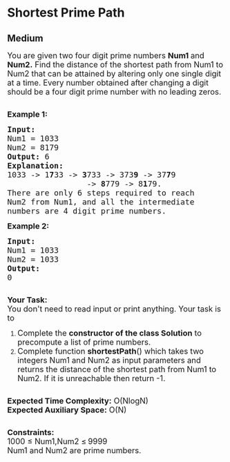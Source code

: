 # Shortest Prime Path
## Medium
<div class="problems_problem_content__Xm_eO"><p><span style="font-size:18px">You are given two four digit prime numbers <strong>Num1 </strong>and <strong>Num2.</strong>&nbsp;Find the distance of the shortest path from Num1 to Num2 that can be attained by altering only one&nbsp;single digit at a time. Every number obtained after changing a digit should be a four digit prime number with no leading zeros.</span></p>

<p><br>
<span style="font-size:18px"><strong>Example 1:</strong></span></p>

<pre><span style="font-size:18px"><strong>Input:</strong></span>
<span style="font-size:18px">Num1 = 1033 
Num2 = 8179</span>
<span style="font-size:18px"><strong>Output: </strong></span><span style="font-size:18px">6</span>
<span style="font-size:18px"><strong>Explanation:</strong></span>
<span style="font-size:18px">1033 -&gt; 1<strong>7</strong>33 -&gt; <strong>3</strong>733 -&gt; 373<strong>9</strong> -&gt; 37<strong>7</strong>9
                 -&gt; <strong>8</strong>779 -&gt; 8<strong>1</strong>79.</span>
<span style="font-size:18px">There are only 6 steps required to reach
Num2 from Num1, a</span><span style="font-size:18px">nd all the intermediate
numbers are 4 digit prime numbers.</span></pre>

<p><strong><span style="font-size:18px">Example 2:</span></strong></p>

<pre><span style="font-size:18px"><strong>Input:</strong></span>
<span style="font-size:18px">Num1 = 1033 
Num2 = 1033</span>
<span style="font-size:18px"><strong>Output:</strong></span>
<span style="font-size:18px">0</span></pre>

<p><br>
<span style="font-size:18px"><strong>Your Task:</strong>&nbsp;&nbsp;<br>
You don't need to read input or print anything. Your task is to </span></p>

<ol>
	<li><span style="font-size:18px">Complete the <strong>constructor of the class Solution</strong> to precompute a list of prime numbers.&nbsp;&nbsp;</span></li>
	<li><span style="font-size:18px">Complete&nbsp;function&nbsp;<strong>shortestPath</strong>() which takes two integers&nbsp;Num1 and Num2&nbsp;as input parameters&nbsp;and returns the distance of the shortest path from Num1 to Num2.&nbsp;If it is unreachable then return -1.</span></li>
</ol>

<p><br>
<span style="font-size:18px"><strong>Expected Time Complexity:</strong>&nbsp;O(NlogN)<br>
<strong>Expected Auxiliary Space:</strong>&nbsp;O(N)</span></p>

<p><br>
<span style="font-size:18px"><strong>Constraints:</strong><br>
1000 </span> <span style="font-size:18px">≤ Num1,Num2 </span> <span style="font-size:18px">≤</span> <span style="font-size:18px">9999<br>
Num1 and Num2 are prime numbers.</span></p>
</div>